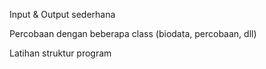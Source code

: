 Input & Output sederhana

Percobaan dengan beberapa class (biodata, percobaan, dll)

Latihan struktur program